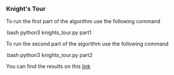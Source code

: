 ### Knight's Tour

To run the first part of the algorithm use the following command

⁠ bash
python3 knights_tour.py part1
 ⁠

To run the second part of the algorithm use the following command

⁠ bash
python3 knights_tour.py part2
 ⁠

You can find the results on this [link](https://drive.google.com/drive/folders/1S5lAWD31OGB7CS2DbECn7mSqeqobupWE)